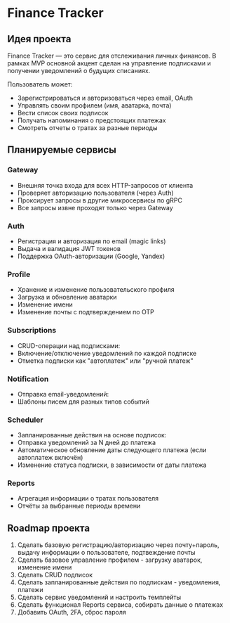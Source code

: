 # Finance Tracker

## Идея проекта

Finance Tracker — это сервис для отслеживания личных финансов. В рамках MVP основной акцент сделан на управление подписками и получении уведомлений о будущих списаниях.

Пользователь может:

- Зарегистрироваться и авторизоваться через email, OAuth
- Управлять своим профилем (имя, аватарка, почта)
- Вести список своих подписок
- Получать напоминания о предстоящих платежах
- Смотреть отчеты о тратах за разные периоды

## Планируемые сервисы

### Gateway

- Внешняя точка входа для всех HTTP-запросов от клиента
- Проверяет авторизацию пользователя (через Auth)
- Проксирует запросы в другие микросервисы по gRPC
- Все запросы извне проходят только через Gateway

### Auth

- Регистрация и авторизация по email (magic links)
- Выдача и валидация JWT токенов
- Поддержка OAuth-авторизации (Google, Yandex)

### Profile

- Хранение и изменение пользовательского профиля
- Загрузка и обновление аватарки
- Изменение имени
- Изменение почты с подтверждением по OTP

### Subscriptions

- CRUD-операции над подписками:
- Включение/отключение уведомлений по каждой подписке
- Отметка подписки как "автоплатеж" или "ручной платеж"

### Notification

- Отправка email-уведомлений:
- Шаблоны писем для разных типов событий

### Scheduler

- Запланированные действия на основе подписок:
- Отправка уведомлений за N дней до платежа
- Автоматическое обновление даты следующего платежа (если автоплатеж включён)
- Изменение статуса подписки, в зависимости от даты платежа

### Reports

- Агрегация информации о тратах пользователя
- Отчёты за выбранные периоды времени

## Roadmap проекта

1. Сделать базовую регистрацию/авторизацию через почту+пароль, выдачу информации о пользователе, подтвеждение почты
2. Сделать базовое управление профилем - загрузку аватарок, изменение имени
3. Сделать CRUD подписок
4. Сделать запланированные действия по подпискам - уведомления, платежи
5. Сделать сервис уведомлений и настроить темплейты
6. Сделать функционал Reports сервиса, собирать данные о платежах
7. Добавить OAuth, 2FA, сброс пароля

